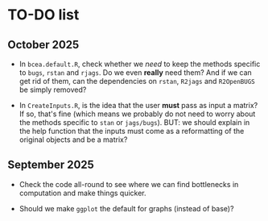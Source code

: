 # TO-DO list

## October 2025

* In `bcea.default.R`, check whether we *need* to keep the methods specific to `bugs`, `rstan` and `rjags`. Do we even **really** need them? And if we can get rid of them, can the dependencies on `rstan`, `R2jags` and `R2OpenBUGS` be simply removed?

* In `CreateInputs.R`, is the idea that the user **must** pass as input a matrix? If so, that's fine (which means we probably do not need to worry about the methods specific to `stan` or `jags/bugs`). BUT: we should explain in the help function that the inputs must come as a reformatting of the original objects and be a matrix?

## September 2025

* Check the code all-round to see where we can find bottlenecks in computation and make things quicker.

* Should we make `ggplot` the default for graphs (instead of base)?
